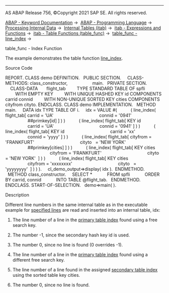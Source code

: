   

* * *

AS ABAP Release 756, ©Copyright 2021 SAP SE. All rights reserved.

[ABAP - Keyword Documentation](javascript:call_link\('abenabap.htm'\)) →  [ABAP - Programming Language](javascript:call_link\('abenabap_reference.htm'\)) →  [Processing Internal Data](javascript:call_link\('abenabap_data_working.htm'\)) →  [Internal Tables (itab)](javascript:call_link\('abenitab.htm'\)) →  [itab - Expressions and Functions](javascript:call_link\('abentable_processing_expr_func.htm'\)) →  [itab - Table Functions (table\_func)](javascript:call_link\('abentable_functions.htm'\)) →  [table\_func - line\_index](javascript:call_link\('abenline_index_function.htm'\)) → 

table\_func - Index Function

The example demonstrates the table function [line\_index](javascript:call_link\('abenline_index_function.htm'\)).

Source Code

REPORT.
CLASS demo DEFINITION.
  PUBLIC SECTION.
    CLASS-METHODS: class\_constructor,
                   main.
  PRIVATE SECTION.
    CLASS-DATA
      flight\_tab
        TYPE STANDARD TABLE OF spfli
        WITH EMPTY KEY
        WITH UNIQUE HASHED KEY id COMPONENTS carrid connid
        WITH NON-UNIQUE SORTED KEY cities COMPONENTS cityfrom cityto.
ENDCLASS.
CLASS demo IMPLEMENTATION.
  METHOD main.
    DATA idx TYPE TABLE OF i.
    idx = VALUE #(
          ( line\_index( flight\_tab\[ carrid = 'UA'
                                    connid = '0941'
                                    ##primkey\[id\] \] ) )
          ( line\_index( flight\_tab\[ KEY id
                                    carrid = 'UA'
                                    connid = '0941' \] ) )
          ( line\_index( flight\_tab\[ KEY id
                                    carrid = 'xx'
                                    connid = 'yyyy' \] ) )
          ( line\_index( flight\_tab\[ cityfrom = 'FRANKFURT'
                                    cityto   = 'NEW YORK'
                                    ##primkey\[cities\] \] ) )
          ( line\_index( flight\_tab\[ KEY cities
                                    cityfrom = 'FRANKFURT'
                                    cityto   = 'NEW YORK'  \] ) )
          ( line\_index( flight\_tab\[ KEY cities
                                    cityfrom = 'xxxxxxxx'
                                    cityto   = 'yyyyyyyy'  \] ) ) ).
    cl\_demo\_output=>display( idx ).  ENDMETHOD.
  METHOD class\_constructor.
    SELECT \*
           FROM spfli
           ORDER BY carrid, connid
           INTO TABLE @flight\_tab.
  ENDMETHOD.
ENDCLASS.
START-OF-SELECTION.
  demo=>main( ).

Description

Different line numbers in the same internal table as in the executable example for [specified lines](javascript:call_link\('abentable_exp_itab_line_abexa.htm'\)) are read and inserted into an internal table, idx:

1.  The line number of a line in the [primary table index](javascript:call_link\('abenprimary_table_index_glosry.htm'\) "Glossary Entry") found using a free search key.

1.  The number \-1, since the secondary hash key id is used.

1.  The number 0, since no line is found (0 overrides \-1).

1.  The line number of a line in the [primary table index](javascript:call_link\('abenprimary_table_index_glosry.htm'\) "Glossary Entry") found using a different free search key.

1.  The line number of a line found in the assigned [secondary table index](javascript:call_link\('abensecondary_table_index_glosry.htm'\) "Glossary Entry") using the sorted table key cities.

1.  The number 0, since no line is found.